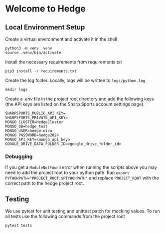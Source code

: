 # Welcome to Hedge

## Local Environment Setup

Create a virtual environment and activate it in the shell

```shell
python3 -m venv .venv
source .venv/bin/activate
```

Install the necessary requirements from requirements.txt

```shell
pip3 install -r requirements.txt
```

Create the log folder. Locally, logs will be written to `logs/python.log`

```shell
mkdir logs
```

Create a _.env_ file in the project root directory and add the following keys (the API keys are listed on the Sharp
Sports account settings page).

```
SHARPSPORTS_PUBLIC_API_KEY=
SHARPSPORTS_PRIVATE_API_KEY=
MONGO_CLUSTER=HedgeCluster
MONGO_DB=hedge_test
MONGO_USER=hedge-nico
MONGO_PASSWORD=hedge2024
MONGO_API_KEY=<mongo_api_key>
GOOGLE_DRIVE_DATA_FOLDER_ID=<google_drive_folder_id>
```

### Debugging
If you get a `ModuleNotFound` error when running the scripts above you may need to add the project root to your 
python path. Run `export PYTHONPATH="PROJECT_ROOT:$PTYHONPATH"` and replace `PROJECT_ROOT` with the correct path 
to the hedge project root.


## Testing

We use pytest for unit testing and unittest patch for mocking values. To run all tests use the following commands from
the project root

```shell
pytest tests
```
